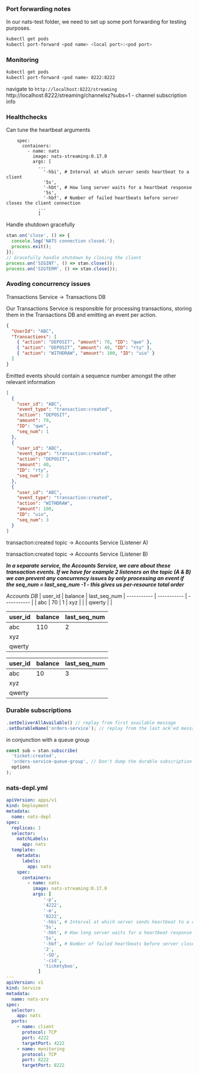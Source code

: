 ### Port forwarding notes

In our nats-test folder, we need to set up some port forwarding for testing purposes.

```bash
kubectl get pods
kubectl port-forward <pod name> <local port>:<pod port>
```

### Monitoring

```bash
kubectl get pods
kubectl port-forward <pod name> 8222:8222
```

navigate to `http://localhost:8222/streaming`
http://localhost:8222/streaming/channelsz?subs=1 - channel subscription info

### Healthchecks

Can tune the heartbeat arguments

```
    spec:
      containers:
        - name: nats
          image: nats-streaming:0.17.0
          args: [
            ...
              '-hbi', # Interval at which server sends heartbeat to a client
              '5s',
              '-hbt', # How long server waits for a heartbeat response
              '5s',
              '-hbf', # Number of failed heartbeats before server closes the client connection
            ...
            ]
```

Handle shutdown gracefully

```javascript
stan.on('close', () => {
  console.log('NATS connection closed.');
  process.exit();
});
// Gracefully handle shutdown by closing the client
process.on('SIGINT', () => stan.close());
process.on('SIGTERM', () => stan.close());
```

### Avoding concurrency issues

Transactions Service -> Transactions DB

Our Transactions Service is responsible for processing transactions, storing them in the Transactions DB and emitting an event per action.

```json
{
  "UserId": "ABC",
  "Transactions": [
    { "action": "DEPOSIT", "amount": 70, "ID": "qwe" },
    { "action": "DEPOSIT", "amount": 40, "ID": "rty" },
    { "action": "WITHDRAW", "amount": 100, "ID": "uio" }
  ]
}
```

Emitted events should contain a sequence number amongst the other relevant information

```json
[
  {
    "user_id": "ABC",
    "event_type": "transaction:created",
    "action": "DEPOSIT",
    "amount": 70,
    "ID": "qwe",
    "seq_num": 1
  },
  {
    "user_id": "ABC",
    "event_type": "transaction:created",
    "action": "DEPOSIT",
    "amount": 40,
    "ID": "rty",
    "seq_num": 2
  },
  {
    "user_id": "ABC",
    "event_type": "transaction:created",
    "action": "WITHDRAW",
    "amount": 100,
    "ID": "uio",
    "seq_num": 3
  }
]
```

transaction:created topic -> Accounts Service (Listener A)

transaction:created topic -> Accounts Service (Listener B)

**_In a separate service, the Accounts Service, we care about these transaction events. If we have for example 2 listeners on the topic (A & B) we can prevent any concurrency issues by only processing an event if the seq_num = last_seq_num -1 - this gives us per-resource total order_**

_Accounts DB_
| user_id | balance | last_seq_num
| ----------- | ----------- | ----------- |
| abc | 70 | 1
| xyz | |
| qwerty | |

| user_id | balance | last_seq_num |
| ------- | ------- | ------------ |
| abc     | 110     | 2            |
| xyz     |         |
| qwerty  |         |

| user_id | balance | last_seq_num |
| ------- | ------- | ------------ |
| abc     | 10      | 3            |
| xyz     |         |
| qwerty  |         |

### Durable subscriptions

```javascript
.setDeliverAllAvailable() // replay from first available message
.setDurableName('orders-service'); // replay from the last ack'ed message in the subscription
```

in conjunction with a queue group

```javascript
const sub = stan.subscribe(
  'ticket:created',
  'orders-service-queue-group', // Don't dump the durable subscription even if our service goes offline for a short period
  options
);
```

### nats-depl.yml

```yml
apiVersion: apps/v1
kind: Deployment
metadata:
  name: nats-depl
spec:
  replicas: 1
  selector:
    matchLabels:
      app: nats
  template:
    metadata:
      labels:
        app: nats
    spec:
      containers:
        - name: nats
          image: nats-streaming:0.17.0
          args: [
              '-p',
              '4222',
              '-m',
              '8222',
              '-hbi', # Interval at which server sends heartbeat to a client
              '5s',
              '-hbt', # How long server waits for a heartbeat response
              '5s',
              '-hbf', # Number of failed heartbeats before server closes the client connection
              '2',
              '-SD',
              '-cid',
              'ticketyboo',
            ]
---
apiVersion: v1
kind: Service
metadata:
  name: nats-srv
spec:
  selector:
    app: nats
  ports:
    - name: client
      protocol: TCP
      port: 4222
      targetPort: 4222
    - name: monitoring
      protocol: TCP
      port: 8222
      targetPort: 8222
```
